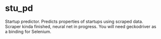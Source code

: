# stu_pd
Startup predictor. Predicts properties of startups using scraped data.
Scraper kinda finished, neural net in progress.
You will need geckodriver as a binding for Selenium.
